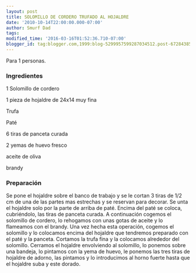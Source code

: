 ```yaml
---
layout: post
title: SOLOMILLO DE CORDERO TRUFADO AL HOJALDRE
date: '2010-10-14T22:00:00.000-07:00'
author: Smurf Dad
tags: 
modified_time: '2016-03-16T01:52:36.710-07:00'
blogger_id: tag:blogger.com,1999:blog-5299957599287034512.post-6728438597643522591
---
```


Para 1 personas.

<h3>Ingredientes</h3>

1 Solomillo de cordero

1 pieza de hojaldre de 24x14 muy fina

Trufa

Paté

6 tiras de panceta curada

2 yemas de huevo fresco

aceite de oliva

brandy

<h3>Preparación</h3>

Se pone el hojaldre sobre el banco de trabajo y se le cortan 3 tiras de 1/2 cm de una de las partes mas estrechas y se reservan para decorar. Se unta el hojaldre solo por la parte de arriba de paté. Encima del paté se coloca, cubriéndolo, las tiras de panceta curada. A continuación cogemos el solomillo de cordero, lo rehogamos con unas gotas de aceite y lo flameamos con el brandy. Una vez hecha esta operación, cogemos el solomillo y lo colocamos encima del hojaldre que tendremos preparado con el paté y la panceta. Cortamos la trufa fina y la colocamos alrededor del solomillo. Cerramos el hojaldre envolviendo al solomillo, lo ponemos sobre una bandeja, lo pintamos con la yema de huevo, le ponemos las tres tiras de hojaldre de adorno, las pintamos y lo introducimos al horno fuerte hasta que el hojaldre suba y este dorado.

